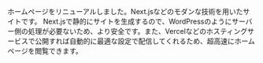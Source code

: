 ホームページをリニューアルしました。Next.jsなどのモダンな技術を用いたサイトです。
Next.jsで静的にサイトを生成するので、WordPressのようにサーバー側の処理が必要ないため、より安全です。また、Vercelなどのホスティングサービスで公開すれば自動的に最適な設定で配信してくれるため、超高速にホームページを閲覧できます。